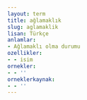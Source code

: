 ```yaml
---
layout: term
title: ağlamaklık
slug: aglamaklik
lisan: Türkçe
anlamlar:
- Ağlamaklı olma durumu
ozellikler:
- - isim
ornekler:
- - ''
orneklerkaynak:
- - ''
---
```

